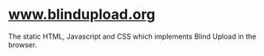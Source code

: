 # www.blindupload.org
The static HTML, Javascript and CSS which implements Blind Upload in the browser.
